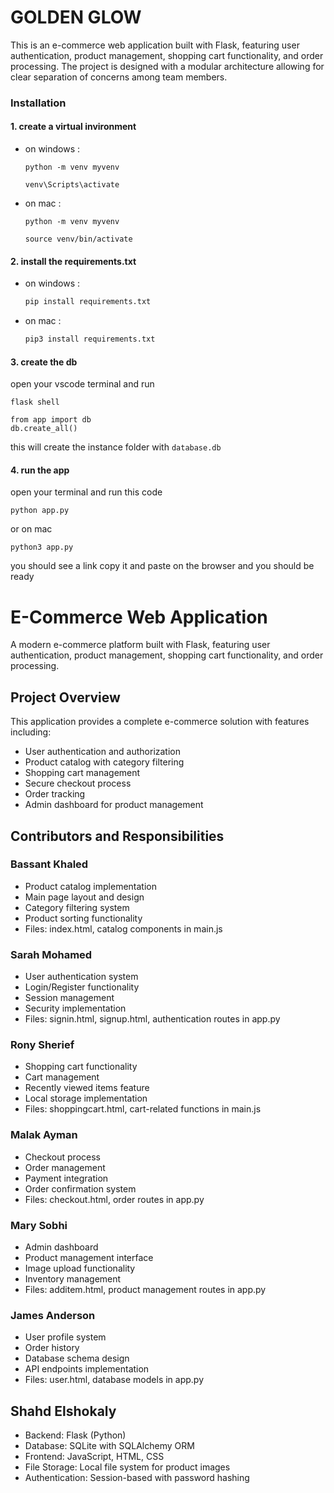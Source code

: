 # GOLDEN GLOW
This is an e-commerce web application built with Flask, featuring user authentication, product management, shopping cart functionality, and order processing. The project is designed with a modular architecture allowing for clear separation of concerns among team members.
### Installation
#### 1. create a virtual invironment
- on windows :

    ``` 
    python -m venv myvenv

    venv\Scripts\activate
    ```

- on mac :

    ``` 
    python -m venv myvenv

    source venv/bin/activate
    ```





#### 2. install the requirements.txt  
- on windows :

    ```bash 
    pip install requirements.txt
    ```

- on mac :

    ```bash 
    pip3 install requirements.txt
    ```

#### 3. create the db
open your vscode terminal and run 
```
flask shell
```

```
from app import db
db.create_all()
```
this will create the instance folder with `database.db`

#### 4. run the app
open your terminal and run this code
```
python app.py
```
or on mac
```
python3 app.py
```
you should see a link copy it and paste on the browser and you should be ready

# E-Commerce Web Application

A modern e-commerce platform built with Flask, featuring user authentication, product management, shopping cart functionality, and order processing.

## Project Overview

This application provides a complete e-commerce solution with features including:
- User authentication and authorization
- Product catalog with category filtering
- Shopping cart management
- Secure checkout process
- Order tracking
- Admin dashboard for product management

## Contributors and Responsibilities

### Bassant Khaled 
- Product catalog implementation
- Main page layout and design
- Category filtering system
- Product sorting functionality
- Files: index.html, catalog components in main.js

### Sarah Mohamed
- User authentication system
- Login/Register functionality
- Session management
- Security implementation
- Files: signin.html, signup.html, authentication routes in app.py

### Rony Sherief
- Shopping cart functionality
- Cart management
- Recently viewed items feature
- Local storage implementation
- Files: shoppingcart.html, cart-related functions in main.js

### Malak Ayman
- Checkout process
- Order management
- Payment integration
- Order confirmation system
- Files: checkout.html, order routes in app.py

### Mary Sobhi 
- Admin dashboard
- Product management interface
- Image upload functionality
- Inventory management
- Files: additem.html, product management routes in app.py

### James Anderson
- User profile system
- Order history
- Database schema design
- API endpoints implementation
- Files: user.html, database models in app.py

## Shahd Elshokaly

- Backend: Flask (Python)
- Database: SQLite with SQLAlchemy ORM
- Frontend: JavaScript, HTML, CSS
- File Storage: Local file system for product images
- Authentication: Session-based with password hashing


